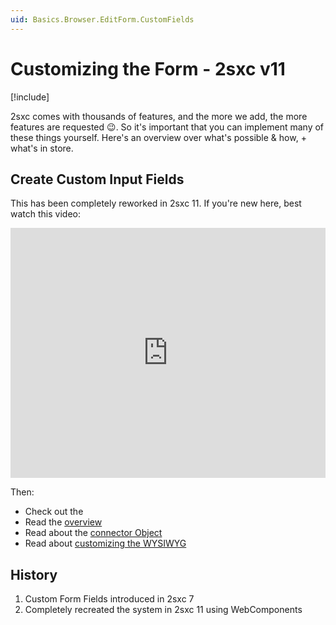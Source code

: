 ```yaml
---
uid: Basics.Browser.EditForm.CustomFields
---
```


# Customizing the Form - 2sxc v11

[!include[](~/pages/basics/stack/_shared-float-summary.md)]
<style> .context-box-summary .browser-edit-ui { visibility: visible; } </style>

2sxc comes with thousands of features, and the more we add, the more features are requested 😉.
So it's important that you can implement many of these things yourself.
Here's an overview over what's possible & how, + what's in store.


## Create Custom Input Fields

This has been completely reworked in 2sxc 11. If you're new here, best watch this video:

<iframe width="100%" height="400" src="https://www.youtube.com/embed/RQgarsil1Bo" frameborder="0" allow="accelerometer; autoplay; encrypted-media; gyroscope; picture-in-picture" allowfullscreen></iframe>

Then:

* Check out the [](xref:Tut.CustomFields)
* Read the [overview](xref:JsCode.CustomFields.Index)
* Read about the [connector Object](xref:JsCode.CustomFields.Connector)
* Read about [customizing the WYSIWYG](xref:JsCode.CustomFields.Wysiwyg)


## History

1. Custom Form Fields introduced in 2sxc 7
1. Completely recreated the system in 2sxc 11 using WebComponents
